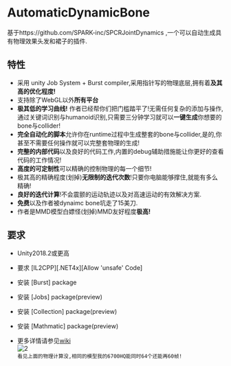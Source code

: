 # AutomaticDynamicBone
基于https://github.com/SPARK-inc/SPCRJointDynamics ,一个可以自动生成具有物理效果头发和裙子的插件.  
## 特性

- 采用 unity Job System + Burst compiler,采用指针写的物理底层,拥有着**及其高的优化程度!**
- 支持除了WebGL以外**所有平台**
- **极其低的学习曲线!** 作者已经帮你们把门槛踏平了!无需任何复杂的添加与操作,通过关键词识别与humanoid识别,只需要三分钟学习就可以**一键生成**你想要的bone与collider!
- **完全自动化的脚本**允许你在runtime过程中生成整套的bone与collider,是的,你甚至不需要任何操作就可以完整套物理的生成!
- **完整的内部代码**以及良好的代码工作,内置的debug辅助措施能让你更好的查看代码的工作情况!
- **高度的可定制性**可以精确的控制物理的每一个细节!
- 极其高的精确程度(划掉)**无限制的迭代次数**!只要你电脑能够撑住,就能有多么精确!
- **良好的迭代计算**!不会震颤的运动轨迹以及对高速运动的有效解决方案.
- **免费**以及作者被dynaimc bone坑走了15美刀.
- 作者是MMD模型白嫖怪(划掉)MMD友好程度**极高!**

## 要求
- Unity2018.2或更高
- 要求 [IL2CPP][.NET4x][Allow 'unsafe' Code]
- 安装 [Burst] package
- 安装 [Jobs] package(preview)
- 安装 [Collection] package(preview)
- 安装 [Mathmatic] package(preview)

- 更多详情请参见[wiki](https://github.com/OneYoungMean/AutomaticDynamicBone/wiki)  
![2](https://github.com/OneYoungMean/AutomaticDynamicBone/blob/master/Manual%20GIF/A0.gif)  
`看见上面的物理计算没,相同的模型我的6700HQ能同时64个还能再60帧!`

